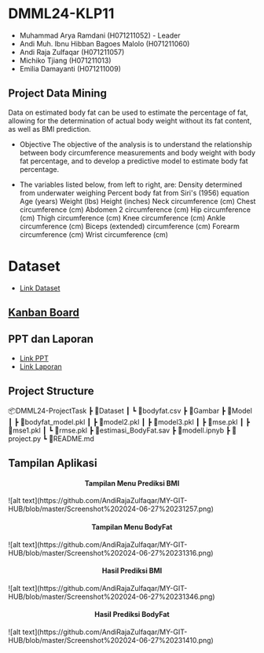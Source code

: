 # DMML24-KLP11

- Muhammad Arya Ramdani (H071211052) - Leader
- Andi Muh. Ibnu Hibban Bagoes Malolo (H071211060)
- Andi Raja Zulfaqar (H071211057)
- Michiko Tjiang (H071211013)
- Emilia Damayanti (H071211009)

## Project Data Mining
Data on estimated body fat can be used to estimate the percentage of fat, allowing for the determination of actual body weight without its fat content, as well as BMI prediction.

- Objective
The objective of the analysis is to understand the relationship between body circumference measurements and body weight with body fat percentage, and to develop a predictive model to estimate body fat percentage.

- The variables listed below, from left to right, are:
Density determined from underwater weighing
Percent body fat from Siri's (1956) equation
Age (years)
Weight (lbs)
Height (inches)
Neck circumference (cm)
Chest circumference (cm)
Abdomen 2 circumference (cm)
Hip circumference (cm)
Thigh circumference (cm)
Knee circumference (cm)
Ankle circumference (cm)
Biceps (extended) circumference (cm)
Forearm circumference (cm)
Wrist circumference (cm)

# Dataset
- [Link Dataset](https://www.kaggle.com/datasets/fedesoriano/body-fat-prediction-dataset/data)

## [Kanban Board](https://github.com/users/AndiMuhIbnuHibbanBagoesMalolo/projects/1/views/1)

## PPT dan Laporan
- [Link PPT](https://www.canva.com/design/DAGIGdIJ4FI/_-VkWtdiZ9WgbQW3ts8TkQ/edit?utm_content=DAGIGdIJ4FI&utm_campaign=designshare&utm_medium=link2&utm_source=sharebutton)
- [Link Laporan](https://docs.google.com/document/d/1rODsBVXVni30jkYu5ImpwMoNxLB1Jx_FSnWPyb8JPHk/edit?usp=sharing)

## Project Structure
📦DMML24-ProjectTask
┣ 📂Dataset
┃  ┗ 📜bodyfat.csv
┣ 📂Gambar
┣ 📂Model
┃  ┣ 📜bodyfat_model.pkl
┃  ┣ 📜model2.pkl
┃  ┣ 📜model3.pkl
┃  ┣ 📜mse.pkl
┃  ┣ 📜mse1.pkl
┃  ┗ 📜rmse.pkl
┣ 📜estimasi_BodyFat.sav
┣ 📜modell.ipnyb
┣ 📜project.py
┗ 📜README.md

## Tampilan Aplikasi
<h4 align="center">Tampilan Menu Prediksi BMI</h4>
![alt text](https://github.com/AndiRajaZulfaqar/MY-GIT-HUB/blob/master/Screenshot%202024-06-27%20231257.png)

<h4 align="center">Tampilan Menu BodyFat</h4>
![alt text](https://github.com/AndiRajaZulfaqar/MY-GIT-HUB/blob/master/Screenshot%202024-06-27%20231316.png)

<h4 align="center">Hasil Prediksi BMI</h4>
![alt text](https://github.com/AndiRajaZulfaqar/MY-GIT-HUB/blob/master/Screenshot%202024-06-27%20231346.png)

<h4 align="center">Hasil Prediksi BodyFat</h4>
![alt text](https://github.com/AndiRajaZulfaqar/MY-GIT-HUB/blob/master/Screenshot%202024-06-27%20231410.png)
